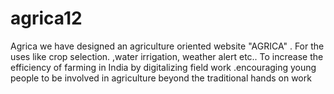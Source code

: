 # agrica12
Agrica we have designed an agriculture oriented website "AGRICA" . For the uses like crop selection. ,water irrigation, weather alert  etc.. To  increase the efficiency of farming in India by digitalizing field work .encouraging young people to be involved in agriculture beyond the traditional hands on work
